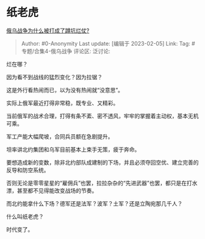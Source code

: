 # 纸老虎
[俄乌战争为什么被打成了蹲坑烂仗?](https://www.zhihu.com/question/549122042/answer/2876832010)

> Author: #0-Anonymity
> Last update: [编辑于 2023-02-05]
> Link:
> Tag: #专题/合集4-俄乌战争
> 评论区:
> 泛讨论:

烂在哪？

因为看不到战线的猛烈变化？因为拉锯？

这是外行看热闹而已，以为没有热闹就“没意思”。

实际上俄军最近打得非常稳，既专业、又精彩。

当前俄军的战术合理，打得有条不紊、密不透风，牢牢的掌握着主动权，基本无机可乘。

军工产能大幅爬坡，合同兵员额在急剧提升。

坦率讲北约集团和乌军目前基本上束手无策，疲于奔命。

要想造成新的变数，除非北约部队成建制的下场，并且必须夺回空优、建立完善的反导和防空系统。

否则无论是零零星星的“雇佣兵”也罢，拉拉杂杂的“先进武器”也罢，都只是在打水漂，甚至都不见得能改变战场的节奏。

而北约能拿什么下场？德军还是法军？波军？土军？还是立陶宛那几千人？

什么叫纸老虎？

时代变了。
